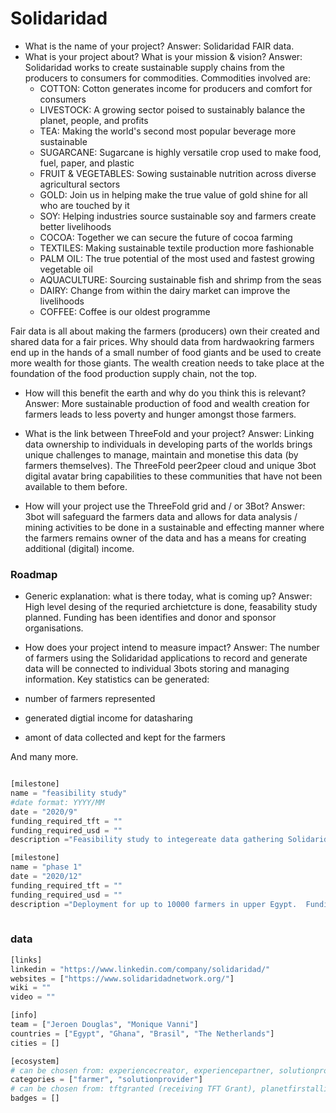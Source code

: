 # Solidaridad

- What is the name of your project? 
Answer: Solidaridad FAIR data.
- What is your project about? What is your mission & vision? 
Answer: Solidaridad works to create sustainable supply chains from the producers to consumers for commodities.  Commodities involved are:
    - COTTON: Cotton generates income for producers and comfort for consumers
    - LIVESTOCK: A growing sector poised to sustainably balance the planet, people, and profits
    - TEA: Making the world's second most popular beverage more sustainable
    - SUGARCANE: Sugarcane is highly versatile crop used to make food, fuel, paper, and plastic
    - FRUIT & VEGETABLES: Sowing sustainable nutrition across diverse agricultural sectors
    - GOLD: Join us in helping make the true value of gold shine for all who are touched by it
    - SOY: Helping industries source sustainable soy and farmers create better livelihoods
    - COCOA: Together we can secure the future of cocoa farming
    - TEXTILES: Making sustainable textile production more fashionable
    - PALM OIL: The true potential of the most used and fastest growing vegetable oil
    - AQUACULTURE: Sourcing sustainable fish and shrimp from the seas
    - DAIRY: Change from within the dairy market can improve the livelihoods
    - COFFEE: Coffee is our oldest programme

Fair data is all about making the farmers (producers) own their created and shared data for a fair prices.  Why should data from hardwaokring farmers end up in the hands of a small number of food giants and be used to create more wealth for those giants.  The wealth creation needs to take place at the foundation of the food production supply chain, not the top.

- How will this benefit the earth and why do you think this is relevant? 
Answer: More sustainable production of food and wealth creation for farmers leads to less poverty and hunger amongst those farmers.

- What is the link between ThreeFold and your project? 
Answer: Linking data ownership to individuals in developing parts of the worlds brings unique challenges to manage, maintain and monetise this data (by farmers themselves).  The ThreeFold peer2peer cloud and unique 3bot digital avatar bring capabilities to these communities that have not been available to them before.

- How will your project use the ThreeFold grid and / or 3Bot?
Answer:  3bot will safeguard the farmers data and allows for data analysis / mining activities to be done in a sustainable and effecting manner where the farmers remains owner of the data and has a means for creating additional (digital) income.



### Roadmap

- Generic explanation: what is there today, what is coming up?
Answer:  High level desing of the requried archietcture is done, feasability study planned.  Funding has been identifies and donor and sponsor organisations.

- How does your project intend to measure impact?
Answer: The number of farmers using the Solidaridad applications to record and generate data will be connected to individual 3bots storing and managing information.  Key statistics can be generated:
- number of farmers represented
- generated digtial income for datasharing
- amont of data collected and kept for the farmers

And many more.


```python

[milestone]
name = "feasibility study"
#date format: YYYY/MM 
date = "2020/9"
funding_required_tft = ""
funding_required_usd = ""
description ="Feasibility study to integereate data gathering Solidaridad apps to TF 3bots.  A small capacity rquirement for thiss tudy will have to be create local to the feasibility study.  Most likely this will be Ghana.."

[milestone]
name = "phase 1"
date = "2020/12"
funding_required_tft = ""
funding_required_usd = ""
description ="Deployment for up to 10000 farmers in upper Egypt.  Funding has been identified and is being secured to support this phase 1 deployment.  The intend is to have local TF Grid capacity in locations that farmers visit frequently for input (fertiliser, seeds, pesticides etc) and can interact through a local wifi connection with the 3nodes based services.."
    
```

### data

```python
[links]
linkedin = "https://www.linkedin.com/company/solidaridad/"
websites = ["https://www.solidaridadnetwork.org/"]
wiki = ""
video = ""

[info]
team = ["Jeroen Douglas", "Monique Vanni"]
countries = ["Egypt", "Ghana", "Brasil", "The Netherlands"]
cities = []

[ecosystem]
# can be chosen from: experiencecreator, experiencepartner, solutionprovider, farmer, systemintegrator
categories = ["farmer", "solutionprovider"]
# can be chosen from: tftgranted (receiving TFT Grant), planetfirstalliance (memeber of Planet First Alliance)
badges = []

```
